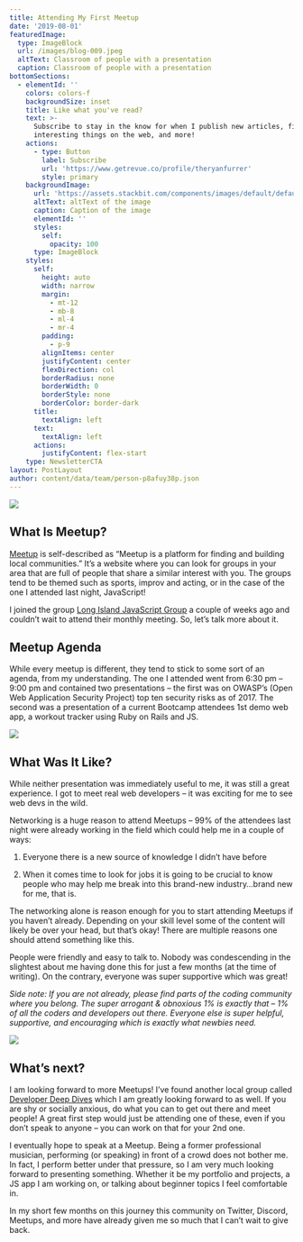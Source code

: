 ```yaml
---
title: Attending My First Meetup
date: '2019-08-01'
featuredImage:
  type: ImageBlock
  url: /images/blog-009.jpeg
  altText: Classroom of people with a presentation
  caption: Classroom of people with a presentation
bottomSections:
  - elementId: ''
    colors: colors-f
    backgroundSize: inset
    title: Like what you've read?
    text: >-
      Subscribe to stay in the know for when I publish new articles, find
      interesting things on the web, and more!
    actions:
      - type: Button
        label: Subscribe
        url: 'https://www.getrevue.co/profile/theryanfurrer'
        style: primary
    backgroundImage:
      url: 'https://assets.stackbit.com/components/images/default/default-image.png'
      altText: altText of the image
      caption: Caption of the image
      elementId: ''
      styles:
        self:
          opacity: 100
      type: ImageBlock
    styles:
      self:
        height: auto
        width: narrow
        margin:
          - mt-12
          - mb-8
          - ml-4
          - mr-4
        padding:
          - p-9
        alignItems: center
        justifyContent: center
        flexDirection: col
        borderRadius: none
        borderWidth: 0
        borderStyle: none
        borderColor: border-dark
      title:
        textAlign: left
      text:
        textAlign: left
      actions:
        justifyContent: flex-start
    type: NewsletterCTA
layout: PostLayout
author: content/data/team/person-p8afuy38p.json
---
```

![](/images/blog-009.jpeg)

## What Is Meetup?

[Meetup](https://www.meetup.com/) is self-described as “Meetup is a platform for finding and building local communities.” It’s a website where you can look for groups in your area that are full of people that share a similar interest with you. The groups tend to be themed such as sports, improv and acting, or in the case of the one I attended last night, JavaScript!

I joined the group [Long Island JavaScript Group](https://www.meetup.com/long-island-javascript-group/) a couple of weeks ago and couldn’t wait to attend their monthly meeting. So, let’s talk more about it.

## Meetup Agenda

While every meetup is different, they tend to stick to some sort of an agenda, from my understanding. The one I attended went from 6:30 pm – 9:00 pm and contained two presentations – the first was on OWASP’s (Open Web Application Security Project) top ten security risks as of 2017. The second was a presentation of a current Bootcamp attendees 1st demo web app, a workout tracker using Ruby on Rails and JS.

![](/images/blog-009\_01.jpeg)

## What Was It Like?

While neither presentation was immediately useful to me, it was still a great experience. I got to meet real web developers – it was exciting for me to see web devs in the wild.

Networking is a huge reason to attend Meetups – 99% of the attendees last night were already working in the field which could help me in a couple of ways:

1.  Everyone there is a new source of knowledge I didn’t have before

2.  When it comes time to look for jobs it is going to be crucial to know people who may help me break into this brand-new industry…brand new for me, that is.

The networking alone is reason enough for you to start attending Meetups if you haven’t already. Depending on your skill level some of the content will likely be over your head, but that’s okay! There are multiple reasons one should attend something like this.

People were friendly and easy to talk to. Nobody was condescending in the slightest about me having done this for just a few months (at the time of writing). On the contrary, everyone was super supportive which was great!

*Side note: If you are not already, please find parts of the coding community where you belong. The super arrogant & obnoxious 1% is exactly that – 1% of all the coders and developers out there. Everyone else is super helpful, supportive, and encouraging which is exactly what newbies need.*

![](/images/blog-009\_02.jpeg)

## What’s next?

I am looking forward to more Meetups! I’ve found another local group called [Developer Deep Dives](https://www.meetup.com/developerdeepdives/) which I am greatly looking forward to as well. If you are shy or socially anxious, do what you can to get out there and meet people! A great first step would just be attending one of these, even if you don’t speak to anyone – you can work on that for your 2nd one.

I eventually hope to speak at a Meetup. Being a former professional musician, performing (or speaking) in front of a crowd does not bother me. In fact, I perform better under that pressure, so I am very much looking forward to presenting something. Whether it be my portfolio and projects, a JS app I am working on, or talking about beginner topics I feel comfortable in.

In my short few months on this journey this community on Twitter, Discord, Meetups, and more have already given me so much that I can’t wait to give back.
